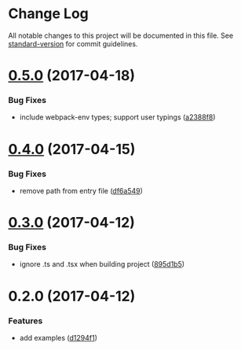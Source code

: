 # Change Log

All notable changes to this project will be documented in this file. See [standard-version](https://github.com/conventional-changelog/standard-version) for commit guidelines.

<a name="0.5.0"></a>
# [0.5.0](https://github.com/guzart/neutrino-preset-typescript-react/compare/v0.4.0...v0.5.0) (2017-04-18)


### Bug Fixes

* include webpack-env types; support user typings ([a2388f8](https://github.com/guzart/neutrino-preset-typescript-react/commit/a2388f8))



<a name="0.4.0"></a>
# [0.4.0](https://github.com/guzart/neutrino-preset-typescript-react/compare/v0.3.0...v0.4.0) (2017-04-15)


### Bug Fixes

* remove path from entry file ([df6a549](https://github.com/guzart/neutrino-preset-typescript-react/commit/df6a549))



<a name="0.3.0"></a>
# [0.3.0](https://github.com/guzart/neutrino-preset-typescript-react/compare/v0.2.0...v0.3.0) (2017-04-12)


### Bug Fixes

* ignore .ts and .tsx when building project ([895d1b5](https://github.com/guzart/neutrino-preset-typescript-react/commit/895d1b5))



<a name="0.2.0"></a>
# 0.2.0 (2017-04-12)


### Features

* add examples ([d1294f1](https://github.com/guzart/neutrino-preset-typescript-react/commit/d1294f1))
